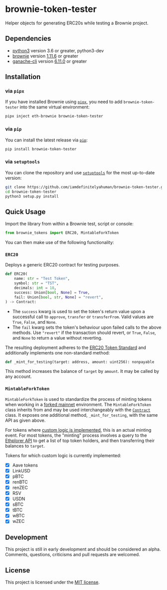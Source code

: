 # brownie-token-tester

Helper objects for generating ERC20s while testing a Brownie project.

## Dependencies

- [python3](https://www.python.org/downloads/release/python-368/) version 3.6 or greater, python3-dev
- [brownie](https://github.com/eth-brownie/brownie) version [1.11.6](https://github.com/eth-brownie/brownie/releases/tag/v1.11.6) or greater
- [ganache-cli](https://github.com/trufflesuite/ganache-cli) version [6.11.0](https://github.com/trufflesuite/ganache-cli/releases/tag/v6.11.0) or greater

## Installation

### via `pipx`

If you have installed Brownie using [`pipx`](https://github.com/pipxproject/pipx), you need to add `brownie-token-tester` into the same virtual environment:

```bash
pipx inject eth-brownie brownie-token-tester
```

### via `pip`

You can install the latest release via [`pip`](https://pypi.org/project/pip/):

```bash
pip install brownie-token-tester
```

### via `setuptools`

You can clone the repository and use [`setuptools`](https://github.com/pypa/setuptools) for the most up-to-date version:

```bash
git clone https://github.com/iamdefinitelyahuman/brownie-token-tester.git
cd brownie-token-tester
python3 setup.py install
```

## Quick Usage

Import the library from within a Brownie test, script or console:

```python
from brownie_tokens import ERC20, MintableForkToken
```

You can then make use of the following functionality:

### `ERC20`

Deploys a generic ERC20 contract for testing purposes.

```python
def ERC20(
    name: str = "Test Token",
    symbol: str = "TST",
    decimals: int = 18,
    success: Union[bool, None] = True,
    fail: Union[bool, str, None] = "revert",
) -> Contract:
```

- The `success` kwarg is used to set the token's return value upon a successful call to `approve`, `transfer` or `transferFrom`. Valid values are `True`, `False`, and `None`.
- The `fail` kwarg sets the token's behaviour upon failed calls to the above methods. Use `"revert"` if the transaction should revert, or `True`, `False`, and `None` to return a value without reverting.

The resulting deployment adheres to the [ERC20 Token Standard](https://eips.ethereum.org/EIPS/eip-20) and additionally implements one non-standard method:

```python
def _mint_for_testing(target: address, amount: uint256): nonpayable
```

This method increases the balance of `target` by `amount`. It may be called by any account.

### `MintableForkToken`

`MintableForkToken` is used to standardize the process of minting tokens when working in a [forked mainnet](https://eth-brownie.readthedocs.io/en/stable/network-management.html#using-a-forked-development-network) environment. The `MintableForkToken` class inherits from and may be used interchangeably with the [`Contract`](https://eth-brownie.readthedocs.io/en/stable/api-network.html#contract-and-projectcontract) class. It exposes one additional method, `_mint_for_testing`, with the same API as given above.

For tokens where [custom logic is implemented](https://github.com/iamdefinitelyahuman/brownie-token-tester/blob/master/brownie_tokens/forked.py#L52), this is an actual minting event. For most tokens, the "minting" process involves a query to the [Ethplorer API](https://github.com/EverexIO/Ethplorer/wiki/Ethplorer-API#get-top-token-holders) to get a list of top token holders, and then transferring their balances to `target`.

Tokens for which custom logic is currently implemented:

- [x] Aave tokens
- [x] LinkUSD
- [x] pBTC
- [x] renBTC
- [x] renZEC
- [x] RSV
- [x] USDN
- [x] sBTC
- [x] tBTC
- [x] wBTC
- [x] wZEC

## Development

This project is still in early development and should be considered an alpha. Comments, questions, criticisms and pull requests are welcomed.

## License

This project is licensed under the [MIT license](LICENSE).
